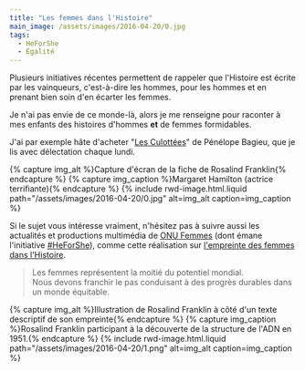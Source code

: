 ```yaml
---
title: "Les femmes dans l'Histoire"
main_image: /assets/images/2016-04-20/0.jpg
tags:
  - HeForShe
  - Égalité
---
```


Plusieurs initiatives récentes permettent de rappeler que l'Histoire est écrite
par les vainqueurs, c'est-à-dire les hommes, pour les hommes et en prenant bien
soin d'en écarter les femmes.

Je n'ai pas envie de ce monde-là, alors je me renseigne pour raconter à mes
enfants des histoires d'hommes **et** de femmes formidables.

J'ai par exemple hâte d'acheter
"[Les Culottées](http://lesculottees.blog.lemonde.fr/)" de Pénélope Bagieu, que
je lis avec délectation chaque lundi.

{% capture img_alt %}Capture d'écran de la fiche de Rosalind
Franklin{% endcapture %} {% capture img_caption %}Margaret Hamilton (actrice
terrifiante){% endcapture %} {% include rwd-image.html.liquid
path="/assets/images/2016-04-20/0.jpg"
alt=img_alt
caption=img_caption
%}

Si le sujet vous intéresse vraiment, n'hésitez pas à suivre aussi les actualités
et productions multimédia de [ONU Femmes](http://www.unwomen.org/fr) (dont émane
l'initiative [#HeForShe](http://www.heforshe.org/)), comme cette réalisation sur
[l'empreinte des femmes dans l'Histoire](http://interactive.unwomen.org/multimedia/timeline/womensfootprintinhistory/fr/index.html).

> Les femmes représentent la moitié du potentiel mondial.  
> Nous devons franchir le pas conduisant à des progrès durables dans un monde
> équitable.

{% capture img_alt %}Illustration de Rosalind Franklin à côté d'un texte
descriptif de son empreinte{% endcapture %} {% capture img_caption %}Rosalind
Franklin participant à la découverte de la structure de l'ADN
en 1951.{% endcapture %} {% include rwd-image.html.liquid
path="/assets/images/2016-04-20/1.png"
alt=img_alt
caption=img_caption
%}
